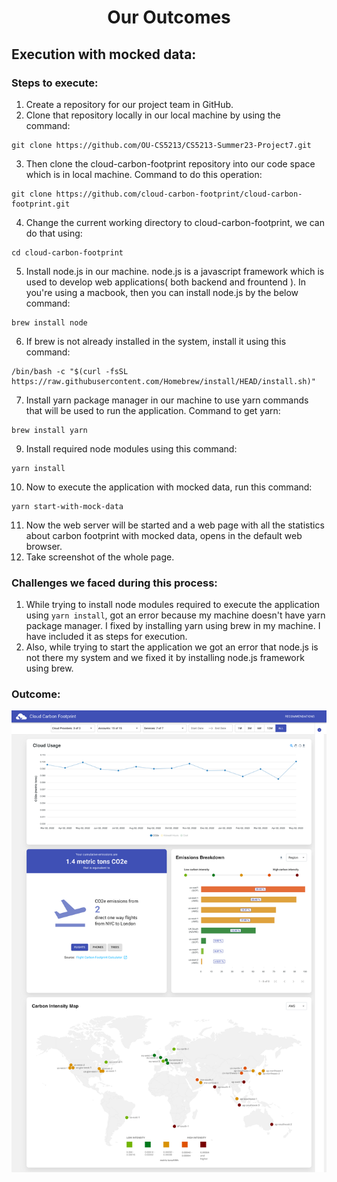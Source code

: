 # <div style="text-align: center;">Our Outcomes</div>
## Execution with mocked data:
### Steps to execute:
1) Create a repository for our project team in GitHub.
2) Clone that repository locally in our local machine by using the command: 
  ```shell
  git clone https://github.com/OU-CS5213/CS5213-Summer23-Project7.git
  ```
3) Then clone the cloud-carbon-footprint repository into our code space which is in local machine. Command to do this operation: 
  ```shell
  git clone https://github.com/cloud-carbon-footprint/cloud-carbon-footprint.git
  ```
4) Change the current working directory to cloud-carbon-footprint, we can do that using: 
  ```shell
  cd cloud-carbon-footprint
  ```
5) Install node.js in our machine. node.js is a javascript framework which is used to develop web applications( both backend and frountend ). In you're using a macbook, then you can install node.js by the below command: 
  ```shell
  brew install node
  ```
6) If brew is not already installed in the system, install it using this command: 
  ```shell
  /bin/bash -c "$(curl -fsSL https://raw.githubusercontent.com/Homebrew/install/HEAD/install.sh)"
  ```
7) Install yarn package manager in our machine to use yarn commands that will be used to run the application. Command to get yarn: 
  ```shell
  brew install yarn
  ```
9)  Install required node modules using this command: 
  ```shell
  yarn install
  ```
10)   Now to execute the application with mocked data, run this command: 
  ```shell
  yarn start-with-mock-data
  ```
11)   Now the web server will be started and a web page with all the statistics about carbon footprint with mocked data, opens in the default web browser.
12)   Take screenshot of the whole page.

### Challenges we faced during this process:
1) While trying to install node modules required to execute the application using `yarn install`, got an error because my machine doesn't have yarn package manager. I fixed by installing yarn using brew in my machine. I have included it as steps for execution.
2) Also, while trying to start the application we got an error that node.js is not there my system and we fixed it by installing node.js framework using brew.

### Outcome:
![Screenshot of the webpage which has statistic about cloud carbon footprint with mocked data.](./Images/mocked-data-screenshot.png)

